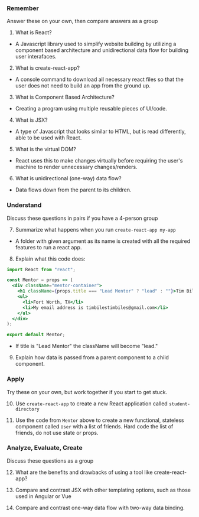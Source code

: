 ### Remember

Answer these on your own, then compare answers as a group

1.  What is React?

- A Javascript library used to simplify website building by utilizing a component based architecture and unidirectional data flow for building user interafaces.

2.  What is create-react-app?

- A console command to download all necessary react files so that the user does not need to build an app from the ground up.

3.  What is Component Based Architecture?

- Creating a program using multiple reusable pieces of UI/code.

4.  What is JSX?

- A type of Javascript that looks similar to HTML, but is read differently, able to be used with React.

5.  What is the virtual DOM?

- React uses this to make changes virtually before requiring the user's machine to render unnecessary changes/renders.

6.  What is unidirectional (one-way) data flow?

- Data flows down from the parent to its children.

### Understand

Discuss these questions in pairs if you have a 4-person group

7.  Summarize what happens when you run `create-react-app my-app`

- A folder with given argument as its name is created with all the required features to run a react app.

8.  Explain what this code does:

```jsx
import React from "react";

const Mentor = props => (
  <div className="mentor-container">
    <h1 className={props.title === "Lead Mentor" ? "lead" : ""}>Tim Biles</h1>
    <ul>
      <li>Fort Worth, TX</li>
      <li>My email address is timbilestimbiles@gmail.com</li>
    </ul>
  </div>
);

export default Mentor;
```

- If title is "Lead Mentor" the className will become "lead."

9.  Explain how data is passed from a parent component to a child component.

### Apply

Try these on your own, but work together if you start to get stuck.

10.  Use `create-react-app` to create a new React application called `student-directory`

11.  Use the code from `Mentor` above to create a new functional, stateless component called `User` with a list of friends. Hard code the list of friends, do not use state or props.

### Analyze, Evaluate, Create

Discuss these questions as a group

12. What are the benefits and drawbacks of using a tool like create-react-app?

13. Compare and contrast JSX with other templating options, such as those used in Angular or Vue

14. Compare and contrast one-way data flow with two-way data binding.
